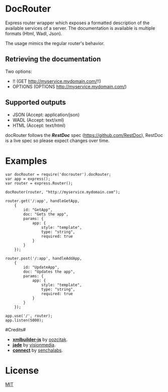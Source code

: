 # DocRouter #
Express router wrapper which exposes a formatted description of the available services of a server.
The documentation is available is multiple formats (Html, Wadl, Json).

The usage mimics the regular router's behavior.

## Retrieving the documentation ##
Two options:

- !! (GET http://myservice.mydomain.com/!!)
- OPTIONS (OPTIONS http://myservice.mydomain.com/)

## Supported outputs ##
- JSON (Accept: application/json) 
- WADL (Accept: text/xml)
- HTML (Accept: text/html)

docRouter follows the ___RestDoc___ spec (https://github.com/RestDoc), RestDoc is a live spec so please 
expect changes over time.

# Examples #

```
var docRouter = require('docrouter').docRouter;
var app = express();
var router = express.Router();

docRouter(router, "http://myservice.mydomain.com");

router.get('/:app', handleGetApp,
    {
        id: "GetApp",
        doc: "Gets the app",
        params: {
            app: {
                style: "template",
                type: "string",
                required: true
            }
        }
    });

router.post('/:app', handleAddApp,
    {
        id: "UpdateApp",
        doc: "Updates the app",
        params: {
            app: {
                style: "template",
                type: "string",
                required: true
            }
        }
    });
    
app.use('/', router);
app.listen(5000);
```

#Credits#
* **[xmlbuilder-js](https://github.com/oozcitak/xmlbuilder-js)** by [oozcitak](https://github.com/oozcitak).
* **[jade](https://github.com/visionmedia/jade)** by [visionmedia](https://github.com/visionmedia).
* **[connect](https://github.com/senchalabs/connect)** by [senchalabs](https://github.com/senchalabs).

# License
[MIT](LICENSE)
